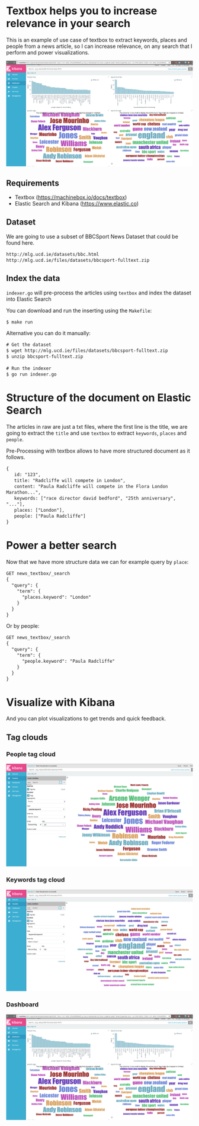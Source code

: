 # Textbox helps you to increase relevance in your search

This is an example of use case of textbox to extract keywords, places and people from a news article, so I can increase relevance, on any search that I perform and power visualizations.

![Dashboard](plots/dashboard.png)

## Requirements

* Textbox  (https://machinebox.io/docs/textbox) 
* Elastic Search and Kibana (https://www.elastic.co)

## Dataset 

We are going to use a subset of BBCSport News Dataset that could be found here.

    http://mlg.ucd.ie/datasets/bbc.html
    http://mlg.ucd.ie/files/datasets/bbcsport-fulltext.zip


## Index the data

`indexer.go` will pre-process the articles using `textbox` and index the dataset into Elastic Search

You can download and run the inserting using the `Makefile`:

```
$ make run
```

Alternative you can do it manually:

```
# Get the dataset
$ wget http://mlg.ucd.ie/files/datasets/bbcsport-fulltext.zip
$ unzip bbcsport-fulltext.zip

# Run the indexer
$ go run indexer.go
```

# Structure of the document on Elastic Search

The articles in raw are just a txt files, where the first line is the title, we are going to extract the `title` and use `textbox` to extract `keywords`, `places` and `people`.

Pre-Processing with textbox allows to have more structured document as it follows.

```
{
   id: "123",
   title: "Radcliffe will compete in London",
   content: "Paula Radcliffe will compete in the Flora London Marathon...",
   keywords: ["race director david bedford", "25th anniversary", "..."],
   places: ["London"],
   people: ["Paula Radcliffe"]
}
```

# Power a better search

Now that we have more structure data we can for example query by `place`:

```
GET news_textbox/_search
{
  "query": {
    "term": {
      "places.keyword": "London"
    }
  }
}
```

Or by people:
```
GET news_textbox/_search
{
  "query": {
    "term": {
      "people.keyword": "Paula Radcliffe"
    }
  }
}
```

# Visualize with Kibana

And you can plot visualizations to get trends and quick feedback.

## Tag clouds 
### People tag cloud
![People](plots/people.png)
### Keywords tag cloud
![Keywords](plots/keywords.png)
### Dashboard
![Dashboard](plots/dashboard.png)
